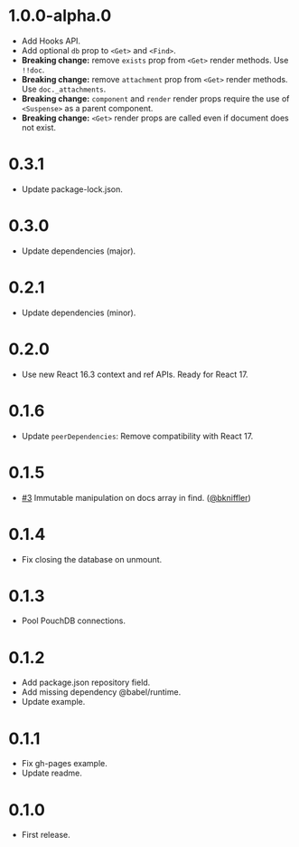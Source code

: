 # 1.0.0-alpha.0

- Add Hooks API.
- Add optional `db` prop to `<Get>` and `<Find>`.
- **Breaking change:** remove `exists` prop from `<Get>` render methods. Use `!!doc`.
- **Breaking change:** remove `attachment` prop from `<Get>` render methods. Use `doc._attachments`.
- **Breaking change:** `component` and `render` render props require the use of `<Suspense>` as a parent component.
- **Breaking change:** `<Get>` render props are called even if document does not exist.

# 0.3.1

- Update package-lock.json.

# 0.3.0

- Update dependencies (major).

# 0.2.1

- Update dependencies (minor).

# 0.2.0

- Use new React 16.3 context and ref APIs. Ready for React 17.

# 0.1.6

- Update `peerDependencies`: Remove compatibility with React 17.

# 0.1.5

- [#3](https://github.com/ArnoSaine/react-pouchdb/pull/3) Immutable manipulation on docs array in find. ([@bkniffler](https://github.com/bkniffler))

# 0.1.4

- Fix closing the database on unmount.

# 0.1.3

- Pool PouchDB connections.

# 0.1.2

- Add package.json repository field.
- Add missing dependency @babel/runtime.
- Update example.

# 0.1.1

- Fix gh-pages example.
- Update readme.

# 0.1.0

- First release.
